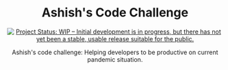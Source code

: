 <div align="center">
<h1 align="center" style="border: 0;">Ashish's Code Challenge</h1>

[![Project Status: WIP – Initial development is in progress, but there has not yet been a stable, usable release suitable for the public.](https://www.repostatus.org/badges/latest/wip.svg)](https://www.repostatus.org/#wip)

<p>Ashish's code challenge: Helping developers to be productive on current pandemic situation.</p>

</div>
